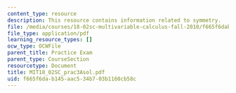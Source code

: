 ```yaml
---
content_type: resource
description: This resource contains information related to symmetry.
file: /media/courses/18-02sc-multivariable-calculus-fall-2010/f665f6dab145aac534b703b1160cb58c_MIT18_02SC_prac3Asol.pdf
file_type: application/pdf
learning_resource_types: []
ocw_type: OCWFile
parent_title: Practice Exam
parent_type: CourseSection
resourcetype: Document
title: MIT18_02SC_prac3Asol.pdf
uid: f665f6da-b145-aac5-34b7-03b1160cb58c
---
```

